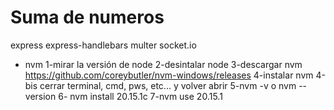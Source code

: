 # Suma de numeros


express 
express-handlebars
multer
socket.io

- nvm
1-mirar la versión de node
2-desintalar node
3-descargar nvm https://github.com/coreybutler/nvm-windows/releases
4-instalar nvm
4-bis cerrar terminal, cmd, pws, etc... y volver abrir
5-nvm -v o nvm --version
6- nvm install 20.15.1c
7-nvm use 20.15.1